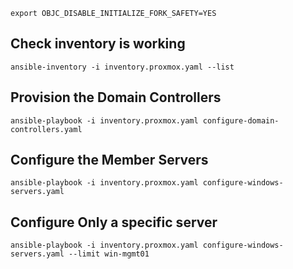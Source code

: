 `export OBJC_DISABLE_INITIALIZE_FORK_SAFETY=YES`


## Check inventory is working
`ansible-inventory -i inventory.proxmox.yaml --list`

## Provision the Domain Controllers 
`ansible-playbook -i inventory.proxmox.yaml configure-domain-controllers.yaml`

## Configure the Member Servers
`ansible-playbook -i inventory.proxmox.yaml configure-windows-servers.yaml`


## Configure Only a specific server
`ansible-playbook -i inventory.proxmox.yaml configure-windows-servers.yaml --limit win-mgmt01`